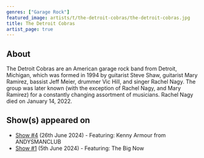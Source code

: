 ```yaml
---
genres: ["Garage Rock"]
featured_image: artists/t/the-detroit-cobras/the-detroit-cobras.jpg
title: The Detroit Cobras
artist_page: true
---
```

## About

The Detroit Cobras are an American garage rock band from Detroit, Michigan, which was formed in 1994 by guitarist Steve Shaw, guitarist Mary Ramirez, bassist Jeff Meier, drummer Vic Hill, and singer Rachel Nagy. The group was later known (with the exception of Rachel Nagy, and Mary Ramirez) for a constantly changing assortment of musicians. Rachel Nagy died on January 14, 2022.

## Show(s) appeared on

- [Show #4](/shows/featuring-kenny-armour-from-andysmanclub/) (26th June 2024) - Featuring: Kenny Armour from ANDYSMANCLUB
- [Show #1](/shows/featuring-the-big-now/) (5th June 2024) - Featuring: The Big Now

